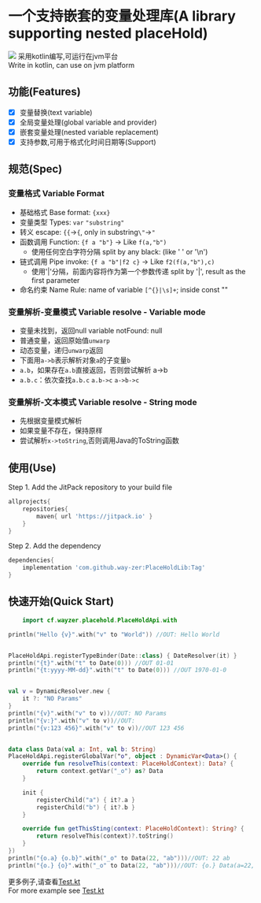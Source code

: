 # 一个支持嵌套的变量处理库(A library supporting nested placeHold)

[![](https://jitpack.io/v/way-zer/PlaceHoldLib.svg)](https://jitpack.io/#way-zer/PlaceHoldLib)
采用kotlin编写,可运行在jvm平台  
Write in kotlin, can use on jvm platform

## 功能(Features)

- [x] 变量替换(text variable)
- [x] 全局变量处理(global variable and provider)
- [x] 嵌套变量处理(nested variable replacement)
- [x] 支持参数,可用于格式化时间日期等(Support)

## 规范(Spec)
### 变量格式 Variable Format
* 基础格式 Base format: `{xxx}`
* 变量类型 Types: `var` `"substring"`
* 转义 escape: `{{`->`{`, only in substring`\"`->`"`
* 函数调用 Function: `{f a "b"}` -> Like `f(a,"b")`
  * 使用任何空白字符分隔 split by any black: (like ' ' or '\n')
* 链式调用 Pipe invoke: `{f a "b"|f2 c}` -> Like `f2(f(a,"b"),c)`
  * 使用'|'分隔，前面内容将作为第一个参数传递 split by '|', result as the first parameter
* 命名约束 Name Rule: name of variable `[^{}|\s]+`; inside const ""
### 变量解析-变量模式 Variable resolve - Variable mode
* 变量未找到，返回null variable notFound: null
* 普通变量，返回原始值`unwarp`
* 动态变量，递归`unwarp`返回
* 下面用`a->b`表示解析对象`a`的子变量`b`
* `a.b`，如果存在`a.b`直接返回，否则尝试解析 a->b
* `a.b.c`：依次查找`a.b.c` `a.b->c` `a->b->c`
### 变量解析-文本模式 Variable resolve - String mode
* 先根据变量模式解析
* 如果变量不存在，保持原样
* 尝试解析`x->toString`,否则调用Java的ToString函数
## 使用(Use)

Step 1. Add the JitPack repository to your build file

```groovy
allprojects{
    repositories{
        maven{ url 'https://jitpack.io' }
    }
}
```

Step 2. Add the dependency

```groovy
dependencies{
    implementation 'com.github.way-zer:PlaceHoldLib:Tag'
}
```

## 快速开始(Quick Start)

```kotlin
    import cf.wayzer.placehold.PlaceHoldApi.with

println("Hello {v}".with("v" to "World")) //OUT: Hello World


PlaceHoldApi.registerTypeBinder(Date::class) { DateResolver(it) }
println("{t}".with("t" to Date(0))) //OUT 01-01
println("{t:yyyy-MM-dd}".with("t" to Date(0))) //OUT 1970-01-0


val v = DynamicResolver.new {
    it ?: "NO Params"
}
println("{v}".with("v" to v))//OUT: NO Params
println("{v:}".with("v" to v))//OUT: 
println("{v:123 456}".with("v" to v))//OUT 123 456


data class Data(val a: Int, val b: String)
PlaceHoldApi.registerGlobalVar("o", object : DynamicVar<Data>() {
    override fun resolveThis(context: PlaceHoldContext): Data? {
        return context.getVar("_o") as? Data
    }

    init {
        registerChild("a") { it?.a }
        registerChild("b") { it?.b }
    }

    override fun getThisSting(context: PlaceHoldContext): String? {
        return resolveThis(context)?.toString()
    }
})
println("{o.a} {o.b}".with("_o" to Data(22, "ab")))//OUT: 22 ab
println("{o.} {o}".with("_o" to Data(22, "ab")))//OUT: {o.} Data(a=22, b=ab)
```

更多例子,请查看[Test.kt](./src/test/kotlin/Test.kt)  
For more example see [Test.kt](./src/test/kotlin/Test.kt)
